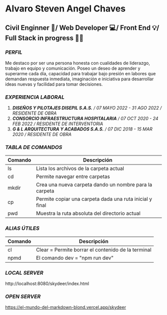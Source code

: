 # Alvaro Steven Angel Chaves
## Civil Enginner 🏦/ Web Developer 💻/ Front End 💡/ Full Stack in progress 👨‍💻


### ***PERFIL***

Me destaco por ser una persona honesta con cualidades de liderazgo, trabajo en equipo y  comunicación. Poseo un deseo de aprender y superarme cada día, capacidad para trabajar bajo presión en labores que demandan respuesta inmediata, imaginación e iniciativa para desarrollar ideas nuevas y facilidad para tomar decisiones.

### ***EXPERIENCIA LABORAL***

1. ***DISEÑOS Y PILOTAJES DISEPIL S.A.S.*** _/ 07 MAYO 2022 - 31 AGO 2022_ _/ RESIDENTE DE OBRA_
2. ***CONSORCIO INFRAESTRUCTURA HOSPITALARIA*** _/ 07 OCT 2020 - 24 FEB 2022_ _/ RESIDENTE DE INTERVENTORIA_
3. ***G & L ARQUITECTURA Y ACABADOS S.A.S.*** _/ 07 DIC 2018 - 15 MAR 2020_ _/ RESIDENTE DE OBRA_


### ***TABLA DE COMANDOS***

| Comando | Descripción| 
| --- | --- | 
| ls | Lista los archivos de la carpeta actual | 
| cd | Permite navegar entre carpetas | 
| mkdir | Crea una nueva carpeta dando un nombre para la carpeta | 
| cp | Permite copiar una carpeta dada una ruta inicial y final | 
| pwd | Muestra la ruta absoluta del directorio actual | 




### ***ALIAS ÚTILES***

| Comando | Descripción|
| --- | --- |
| cl | Clear = Permite borrar el contenido de la terminal |
| npmd | El comando dev = "npm run dev" |



### ***LOCAL SERVER***
http://localhost:8080/skydeer/index.html  



### ***OPEN SERVER***
https://el-mundo-del-markdown-blond.vercel.app/skydeer